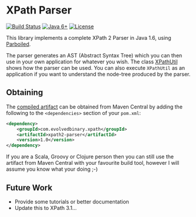XPath Parser
============
[![Build Status](https://github.com/exquery/xpath2-parser/actions/workflows/ci.yml/badge.svg)](https://github.com/exquery/xpath2-parser/actions/workflows/ci.yml)
[![Java 6+](https://img.shields.io/badge/java-6+-blue.svg)](http://java.oracle.com)
[![License](https://img.shields.io/badge/license-GPL%202-blue.svg)](https://www.gnu.org/licenses/gpl-2.0.html)

This library implements a complete XPath 2 Parser in Java 1.6, using [Parboiled](https://github.com/sirthias/parboiled).

The parser generates an AST (Abstract Syntax Tree) which you can then use in your own application for whatever you wish. The class [XPathUtil](https://github.com/exquery/xpath2-parser/blob/master/src/main/java/com/evolvedbinary/xpath/parser/XPathUtil.java) shows how the parser can be used. You can also execute `XPathUtil` as an application if you want to understand the node-tree produced by the parser.


Obtaining
---------
The [compiled artifact](http://search.maven.org/#search%7Cga%7C1%7Cg%3A%22com.evolvedbinary.xpath%22%20AND%20a%3A%22xpath2-parser%22) can be obtained from Maven Central by adding the following to the `<dependencies>` section of your `pom.xml`:
```xml
<dependency>
    <groupId>com.evolvedbinary.xpath</groupId>
    <artifactId>xpath2-parser</artifactId>
    <version>1.0</version>
</dependency>
```

If you are a Scala, Groovy or Clojure person then you can still use the artifact from Maven Central with your favourite build tool, however I will assume you know what your doing ;-)


Future Work
-----------
* Provide some tutorials or better documentation
* Update this to XPath 3.1...
